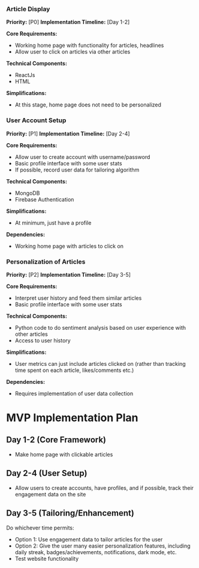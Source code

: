 ### Article Display

**Priority:** [P0]
**Implementation Timeline:** [Day 1-2]

**Core Requirements:**

- Working home page with functionality for articles, headlines
- Allow user to click on articles via other articles

**Technical Components:**

- ReactJs
- HTML

**Simplifications:**

- At this stage, home page does not need to be personalized

### User Account Setup

**Priority:** [P1]
**Implementation Timeline:** [Day 2-4]

**Core Requirements:**

- Allow user to create account with username/password
- Basic profile interface with some user stats
- If possible, record user data for tailoring algorithm

**Technical Components:**

- MongoDB
- Firebase Authentication

**Simplifications:**

- At minimum, just have a profile

**Dependencies:**

- Working home page with articles to click on

### Personalization of Articles

**Priority:** [P2]
**Implementation Timeline:** [Day 3-5]

**Core Requirements:**

- Interpret user history and feed them similar articles
- Basic profile interface with some user stats

**Technical Components:**

- Python code to do sentiment analysis based on user experience with other articles
- Access to user history

**Simplifications:**

- User metrics can just include articles clicked on (rather than tracking time spent on each article, likes/comments etc.)

**Dependencies:**

- Requires implementation of user data collection

# MVP Implementation Plan

## Day 1-2 (Core Framework)

- Make home page with clickable articles

## Day 2-4 (User Setup)

- Allow users to create accounts, have profiles, and if possible, track their engagement data on the site

## Day 3-5 (Tailoring/Enhancement)

Do whichever time permits:

- Option 1: Use engagement data to tailor articles for the user
- Option 2: Give the user many easier personalization features, including daily streak, badges/achievements, notifications, dark mode, etc.
- Test website functionality
